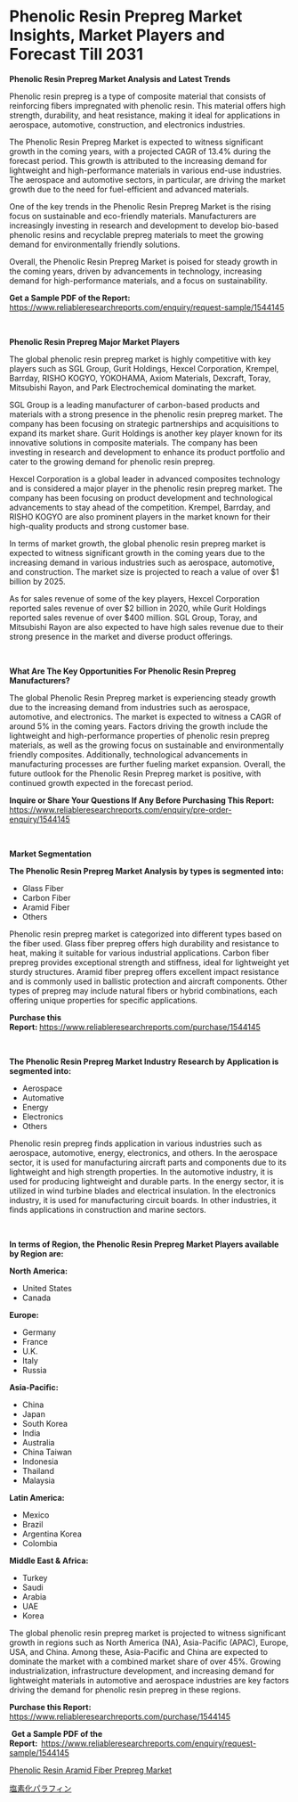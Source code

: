 <p><h1>Phenolic Resin Prepreg Market Insights, Market Players and Forecast Till 2031</h1></p><p><strong>Phenolic Resin Prepreg Market Analysis and Latest Trends</strong></p>
<p><p>Phenolic resin prepreg is a type of composite material that consists of reinforcing fibers impregnated with phenolic resin. This material offers high strength, durability, and heat resistance, making it ideal for applications in aerospace, automotive, construction, and electronics industries.</p><p>The Phenolic Resin Prepreg Market is expected to witness significant growth in the coming years, with a projected CAGR of 13.4% during the forecast period. This growth is attributed to the increasing demand for lightweight and high-performance materials in various end-use industries. The aerospace and automotive sectors, in particular, are driving the market growth due to the need for fuel-efficient and advanced materials.</p><p>One of the key trends in the Phenolic Resin Prepreg Market is the rising focus on sustainable and eco-friendly materials. Manufacturers are increasingly investing in research and development to develop bio-based phenolic resins and recyclable prepreg materials to meet the growing demand for environmentally friendly solutions.</p><p>Overall, the Phenolic Resin Prepreg Market is poised for steady growth in the coming years, driven by advancements in technology, increasing demand for high-performance materials, and a focus on sustainability.</p></p>
<p><strong>Get a Sample PDF of the Report:&nbsp;</strong> <a href="https://www.reliableresearchreports.com/enquiry/request-sample/1544145">https://www.reliableresearchreports.com/enquiry/request-sample/1544145</a></p>
<p>&nbsp;</p>
<p><strong>Phenolic Resin Prepreg Major Market Players</strong></p>
<p><p>The global phenolic resin prepreg market is highly competitive with key players such as SGL Group, Gurit Holdings, Hexcel Corporation, Krempel, Barrday, RISHO KOGYO, YOKOHAMA, Axiom Materials, Dexcraft, Toray, Mitsubishi Rayon, and Park Electrochemical dominating the market.</p><p>SGL Group is a leading manufacturer of carbon-based products and materials with a strong presence in the phenolic resin prepreg market. The company has been focusing on strategic partnerships and acquisitions to expand its market share. Gurit Holdings is another key player known for its innovative solutions in composite materials. The company has been investing in research and development to enhance its product portfolio and cater to the growing demand for phenolic resin prepreg.</p><p>Hexcel Corporation is a global leader in advanced composites technology and is considered a major player in the phenolic resin prepreg market. The company has been focusing on product development and technological advancements to stay ahead of the competition. Krempel, Barrday, and RISHO KOGYO are also prominent players in the market known for their high-quality products and strong customer base.</p><p>In terms of market growth, the global phenolic resin prepreg market is expected to witness significant growth in the coming years due to the increasing demand in various industries such as aerospace, automotive, and construction. The market size is projected to reach a value of over $1 billion by 2025.</p><p>As for sales revenue of some of the key players, Hexcel Corporation reported sales revenue of over $2 billion in 2020, while Gurit Holdings reported sales revenue of over $400 million. SGL Group, Toray, and Mitsubishi Rayon are also expected to have high sales revenue due to their strong presence in the market and diverse product offerings.</p></p>
<p>&nbsp;</p>
<p><strong>What Are The Key Opportunities For Phenolic Resin Prepreg Manufacturers?</strong></p>
<p><p>The global Phenolic Resin Prepreg market is experiencing steady growth due to the increasing demand from industries such as aerospace, automotive, and electronics. The market is expected to witness a CAGR of around 5% in the coming years. Factors driving the growth include the lightweight and high-performance properties of phenolic resin prepreg materials, as well as the growing focus on sustainable and environmentally friendly composites. Additionally, technological advancements in manufacturing processes are further fueling market expansion. Overall, the future outlook for the Phenolic Resin Prepreg market is positive, with continued growth expected in the forecast period.</p></p>
<p><strong>Inquire or Share Your Questions If Any Before Purchasing This Report:</strong> <a href="https://www.reliableresearchreports.com/enquiry/pre-order-enquiry/1544145">https://www.reliableresearchreports.com/enquiry/pre-order-enquiry/1544145</a></p>
<p>&nbsp;</p>
<p><strong>Market Segmentation</strong></p>
<p><strong>The Phenolic Resin Prepreg Market Analysis by types is segmented into:</strong></p>
<p><ul><li>Glass Fiber</li><li>Carbon Fiber</li><li>Aramid Fiber</li><li>Others</li></ul></p>
<p><p>Phenolic resin prepreg market is categorized into different types based on the fiber used. Glass fiber prepreg offers high durability and resistance to heat, making it suitable for various industrial applications. Carbon fiber prepreg provides exceptional strength and stiffness, ideal for lightweight yet sturdy structures. Aramid fiber prepreg offers excellent impact resistance and is commonly used in ballistic protection and aircraft components. Other types of prepreg may include natural fibers or hybrid combinations, each offering unique properties for specific applications.</p></p>
<p><strong>Purchase this Report:&nbsp;</strong><a href="https://www.reliableresearchreports.com/purchase/1544145">https://www.reliableresearchreports.com/purchase/1544145</a></p>
<p>&nbsp;</p>
<p><strong>The Phenolic Resin Prepreg Market Industry Research by Application is segmented into:</strong></p>
<p><ul><li>Aerospace</li><li>Automative</li><li>Energy</li><li>Electronics</li><li>Others</li></ul></p>
<p><p>Phenolic resin prepreg finds application in various industries such as aerospace, automotive, energy, electronics, and others. In the aerospace sector, it is used for manufacturing aircraft parts and components due to its lightweight and high strength properties. In the automotive industry, it is used for producing lightweight and durable parts. In the energy sector, it is utilized in wind turbine blades and electrical insulation. In the electronics industry, it is used for manufacturing circuit boards. In other industries, it finds applications in construction and marine sectors.</p></p>
<p>&nbsp;</p>
<p><strong>In terms of Region, the Phenolic Resin Prepreg Market Players available by Region are:</strong></p>
<p>
    <p> <strong> North America: </strong>
        <ul>
            <li>United States</li>
            <li>Canada</li>
        </ul>
        </p> 
    <p> <strong> Europe: </strong>
        <ul>
            <li>Germany</li>
            <li>France</li>
            <li>U.K.</li>
            <li>Italy</li>
            <li>Russia</li>
        </ul>
        </p> 
    <p> <strong> Asia-Pacific: </strong>
        <ul>
            <li>China</li>
            <li>Japan</li>
            <li>South Korea</li>
            <li>India</li>
            <li>Australia</li>
            <li>China Taiwan</li>
            <li>Indonesia</li>
            <li>Thailand</li>
            <li>Malaysia</li>
        </ul>
        </p> 
    <p> <strong> Latin America: </strong>
        <ul>
            <li>Mexico</li>
            <li>Brazil</li>
            <li>Argentina Korea</li>
            <li>Colombia</li>
        </ul>
        </p> 
    <p> <strong> Middle East & Africa: </strong>
        <ul>
            <li>Turkey</li>
            <li>Saudi</li>
            <li>Arabia</li>
            <li>UAE</li>
            <li>Korea</li>
        </ul>
    </p>
    </p>
<p><p>The global phenolic resin prepreg market is projected to witness significant growth in regions such as North America (NA), Asia-Pacific (APAC), Europe, USA, and China. Among these, Asia-Pacific and China are expected to dominate the market with a combined market share of over 45%. Growing industrialization, infrastructure development, and increasing demand for lightweight materials in automotive and aerospace industries are key factors driving the demand for phenolic resin prepreg in these regions.</p></p>
<p><strong>Purchase this Report: </strong><a href="https://www.reliableresearchreports.com/purchase/1544145">https://www.reliableresearchreports.com/purchase/1544145</a></p>
<p>&nbsp;<strong>Get a Sample PDF of the Report:&nbsp;&nbsp;</strong><a href="https://www.reliableresearchreports.com/enquiry/request-sample/1544145">https://www.reliableresearchreports.com/enquiry/request-sample/1544145</a></p>
<p><strong></strong></p>
<p><p><a href="https://github.com/danielneavesallisons03mba/Market-Research-Report-List-1/blob/main/phenolic-resin-aramid-fiber-prepreg-market.md">Phenolic Resin Aramid Fiber Prepreg Market</a></p><p><a href="https://medium.com/@jackieshlerin98056/%E5%A1%A9%E5%8C%96%E3%83%91%E3%83%A9%E3%83%95%E3%82%A3%E3%83%B3%E5%B8%82%E5%A0%B4-2031%E5%B9%B4%E3%81%BE%E3%81%A7%E3%81%AE%E3%83%88%E3%83%AC%E3%83%B3%E3%83%89-%E4%BA%88%E6%B8%AC-%E7%AB%B6%E4%BA%89%E5%88%86%E6%9E%90-d8d1cd33c109">塩素化パラフィン</a></p></p>